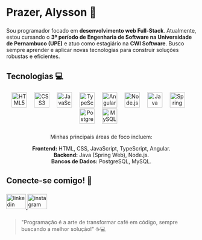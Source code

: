 <h1 align="left">Prazer, Alysson 👋</h1>

###

<p align="left">Sou programador focado em <strong>desenvolvimento web Full-Stack</strong>. Atualmente, estou cursando o <strong>3º período de Engenharia de Software na Universidade de Pernambuco (UPE)</strong> e atuo como estagiário na <strong>CWI Software</strong>. Busco sempre aprender e aplicar novas tecnologias para construir soluções robustas e eficientes.</p>

###

<h2 align="left">Tecnologias 💻</h2>

###

<div align="center">
  <img src="https://cdn.jsdelivr.net/gh/devicons/devicon/icons/html5/html5-original.svg" height="40" alt="HTML5 logo"  />
  <img width="12" />
  <img src="https://cdn.jsdelivr.net/gh/devicons/devicon/icons/css3/css3-original.svg" height="40" alt="CSS3 logo"  />
  <img width="12" />
  <img src="https://cdn.jsdelivr.net/gh/devicons/devicon/icons/javascript/javascript-original.svg" height="40" alt="JavaScript logo"  />
  <img width="12" />
  <img src="https://cdn.jsdelivr.net/gh/devicons/devicon/icons/typescript/typescript-original.svg" height="40" alt="TypeScript logo"  />
  <img width="12" />
  <img src="https://cdn.jsdelivr.net/gh/devicons/devicon/icons/angularjs/angularjs-original.svg" height="40" alt="Angular logo"  />
  <img width="12" />
  <img src="https://cdn.jsdelivr.net/gh/devicons/devicon/icons/nodejs/nodejs-original.svg" height="40" alt="Node.js logo"  />
  <img width="12" />
  <img src="https://cdn.jsdelivr.net/gh/devicons/devicon/icons/java/java-original.svg" height="40" alt="Java logo"  />
  <img width="12" />
  <img src="https://cdn.jsdelivr.net/gh/devicons/devicon/icons/spring/spring-original.svg" height="40" alt="Spring logo"  />
  <img width="12" />
  <img src="https://cdn.jsdelivr.net/gh/devicons/devicon/icons/postgresql/postgresql-original.svg" height="40" alt="PostgreSQL logo"  />
  <img width="12" />
  <img src="https://cdn.jsdelivr.net/gh/devicons/devicon/icons/mysql/mysql-original.svg" height="40" alt="MySQL logo"  />
  <img width="12" />
</div>

###

<p align="center">Minhas principais áreas de foco incluem:</p>
<p align="center">
  <strong>Frontend:</strong> HTML, CSS, JavaScript, TypeScript, Angular.<br>
  <strong>Backend:</strong> Java (Spring Web), Node.js.<br>
  <strong>Bancos de Dados:</strong> PostgreSQL, MySQL.
</p>

###

<h2 align="left">Conecte-se comigo! 🤝</h2>

###

<div align="left">
  <a href="https://www.linkedin.com/in/alyssonmths/" target="_blank">
    <img src="https://raw.githubusercontent.com/maurodesouza/profile-readme-generator/master/src/assets/icons/social/linkedin/default.svg" width="52" height="40" alt="linkedin logo"  />
  </a>
  <a href="https://www.instagram.com/alyssonmths/" target="_blank">
    <img src="https://raw.githubusercontent.com/maurodesouza/profile-readme-generator/master/src/assets/icons/social/instagram/default.svg" width="52" height="40" alt="instagram logo"  />
  </a>
</div>

###

> "Programação é a arte de transformar café em código, sempre buscando a melhor solução!" ☕💻
